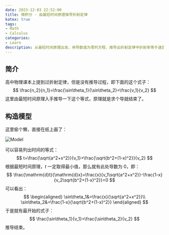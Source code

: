 ```yaml
---
date: 2023-12-03 22:52:00
title: 微积分 - 由最短时间原理推导折射定律
katex: true
tags:
- Math
- Calculus
categories:
- Learn
description: 从最短时间原理出发，用导数值为零列方程，推导出折射定律中折射率等于速度之比的公式。
---
```


## 简介

高中物理课本上提到过折射定律，但是没有推导过程，即下面的这个式子：
$$
\frac{n_2}{n_1}=\frac{\sin\theta_1}{\sin\theta_2}=\frac{v_1}{v_2}
$$
这里由最短时间原理入手推导一下这个等式，原理就是求个导就结束了。

## 构造模型

这里偷个懒，直接在纸上画了：

![Model](/img/2023/12/refraction.jpg)

可以容易列出时间的等式：
$$
t=\frac{\sqrt{a^2+x^2}}{v_1}+\frac{\sqrt{b^2+(1-x)^2}}{v_2}
$$
根据最短时间原理，$t$ 一定取得最小值，那么就有此处导数为 $0$，即：
$$
\frac{\mathrm{d}t}{\mathrm{d}x}=\frac{x}{v_1\sqrt{a^2+x^2}}-\frac{1-x}{v_2\sqrt{b^2+(1-x)^2}}=0
$$
可以看出：
$$
\begin{aligned}
\sin\theta_1&=\frac{x}{\sqrt{a^2+x^2}}\\
\sin\theta_2&=\frac{1-x}{\sqrt{b^2+(1-x)^2}}
\end{aligned}
$$
于是就有最开始的式子：
$$
\frac{\sin\theta_1}{v_1}=\frac{\sin\theta_2}{v_2}
$$
推导结束。





